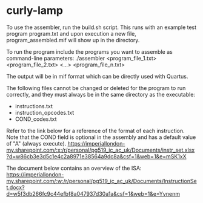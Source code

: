# curly-lamp

To use the assembler, run the build.sh script. This runs with an example test program program.txt and upon execution a new file, program_assembled.mif will show up in the directory.

To run the program include the programs you want to assemble as command-line parameters:
./assembler <program_file_1.txt> <program_file_2.txt> <...> <program_file_n.txt>

The output will be in mif format which can be directly used with Quartus.

The following files cannot be changed or deleted for the program to run correctly, and they must always be in the same directory as the executable:
- instructions.txt
- instruction_opcodes.txt
- COND_codes.txt

Refer to the link below for a reference of the format of each instruction. Note that the COND field is optional in the assembly and has a default value of "A" (always execute).
https://imperiallondon-my.sharepoint.com/:x:/r/personal/pg519_ic_ac_uk/Documents/instr_set.xlsx?d=w86cb3e3d5c1e4c2a8971e38564a9dc8a&csf=1&web=1&e=mSK1xX

The document below contains an overview of the ISA:
https://imperiallondon-my.sharepoint.com/:w:/r/personal/pg519_ic_ac_uk/Documents/InstructionSet.docx?d=w5f3db266fc9c44efbf8a047937d30a1a&csf=1&web=1&e=Yvnenm
